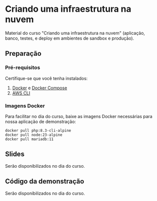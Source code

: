 # Criando uma infraestrutura na nuvem

Material do curso "Criando uma infraestrutura na nuvem" (aplicação, banco, testes, e deploy em ambientes de sandbox e produção).

## Preparação

### Pré-requisitos

Certifique-se que você tenha instalados:

1. [Docker](https://docs.docker.com/get-docker) e [Docker Compose](https://docs.docker.com/compose)
2. [AWS CLI](https://aws.amazon.com/pt/cli/)

### Imagens Docker

Para facilitar no dia do curso, baixe as imagens Docker necessárias para nossa aplicação de demonstração:

```shell
docker pull php:8.3-cli-alpine
docker pull node:23-alpine
docker pull mariadb:11
```

## Slides

Serão disponibilizados no dia do curso. 

## Código da demonstração

Serão disponibilizados no dia do curso. 
